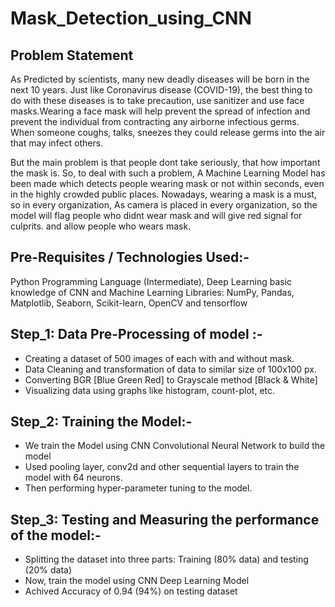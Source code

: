 # Mask_Detection_using_CNN

## Problem Statement
As Predicted by scientists, many new deadly diseases will be born in the next 10 years. Just like Coronavirus disease (COVID-19), the best thing to do with these diseases is to take precaution, use sanitizer and use face masks.Wearing a face mask will help prevent the spread of infection and prevent the individual from contracting any airborne infectious germs. When someone coughs, talks, sneezes they could release germs into the air that may infect others.

But the main problem is that people dont take seriously, that how important the mask is. So, to deal with such a problem, A Machine Learning Model has been made which detects people wearing mask or not within seconds, even in the highly crowded public places. Nowadays, wearing a mask is a must, so in every organization, As camera is placed in every organization, so the model will flag people who didnt wear mask and will give red signal for culprits. and allow people who wears mask.

## Pre-Requisites / Technologies Used:-
Python Programming Language (Intermediate), Deep Learning basic knowledge of CNN and Machine Learning
Libraries: NumPy, Pandas, Matplotlib, Seaborn, Scikit-learn, OpenCV and tensorflow

## Step_1: Data Pre-Processing of model :-
- Creating a dataset of 500 images of each with and without mask.
- Data Cleaning and transformation of data to similar size of 100x100 px.
- Converting BGR [Blue Green Red] to Grayscale method [Black & White]
- Visualizing data using graphs like histogram, count-plot, etc.
## Step_2: Training the Model:-
- We train the Model using CNN Convolutional Neural Network to build the model
- Used pooling layer, conv2d and other sequential layers to train the model with 64 neurons.
- Then performing hyper-parameter tuning to the model.
## Step_3: Testing and Measuring the performance of the model:-
- Splitting the dataset into three parts: Training (80% data) and testing (20% data)
- Now, train the model using CNN Deep Learning Model
- Achived Accuracy of 0.94 (94%) on testing dataset

